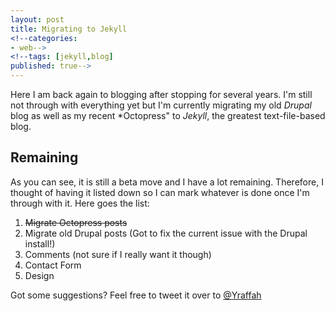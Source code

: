 ```yaml
---
layout: post
title: Migrating to Jekyll
<!--categories:
- web-->
<!--tags: [jekyll,blog]
published: true-->
---
```


Here I am back again to blogging after stopping for several years. I'm still not through with everything yet but I'm currently migrating my old *Drupal* blog as well as my recent *Octopress" to *Jekyll*, the greatest text-file-based blog.

## Remaining
As you can see, it is still a beta move and I have a lot remaining. Therefore, I thought of having it listed down so I can mark whatever is done once I'm through with it. Here goes the list:

1. ~~Migrate Octopress posts~~
2. Migrate old Drupal posts (Got to fix the current issue with the Drupal install!)
3. Comments (not sure if I really want it though)
4. Contact Form
5. Design

Got some suggestions? Feel free to tweet it over to [@Yraffah](http://twitter.com/yraffah "Yousef Raffa")